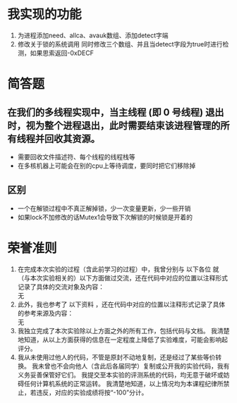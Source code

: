 # 我实现的功能
1. 为进程添加need、allca、avauk数组、添加detect字端
2. 修改关于锁的系统调用 同时修改三个数组、并且当detect字段为true时进行检测，如果思索返回-0xDECF
# 简答题
## 在我们的多线程实现中，当主线程 (即 0 号线程) 退出时，视为整个进程退出，此时需要结束该进程管理的所有线程并回收其资源。
- 需要回收文件描述符、每个线程的线程栈等
- 在多核机器上可能会在别的cpu上等待调度，要同时把它们移除掉
## 区别
- 一个在解锁过程中不真正解掉锁，少一次变量更新，少一些开销
- 如果lock不加修改的话Mutex1会导致下次解锁的时候锁是开着的
# 荣誉准则
1. 在完成本次实验的过程（含此前学习的过程）中，我曾分别与 以下各位 就（与本次实验相关的）以下方面做过交流，还在代码中对应的位置以注释形式记录了具体的交流对象及内容：  
无
2. 此外，我也参考了 以下资料 ，还在代码中对应的位置以注释形式记录了具体的参考来源及内容：  
无
3. 我独立完成了本次实验除以上方面之外的所有工作，包括代码与文档。 我清楚地知道，从以上方面获得的信息在一定程度上降低了实验难度，可能会影响起评分。
4. 我从未使用过他人的代码，不管是原封不动地复制，还是经过了某些等价转换。 我未曾也不会向他人（含此后各届同学）复制或公开我的实验代码，我有义务妥善保管好它们。 我提交至本实验的评测系统的代码，均无意于破坏或妨碍任何计算机系统的正常运转。 我清楚地知道，以上情况均为本课程纪律所禁止，若违反，对应的实验成绩将按“-100”分计。


